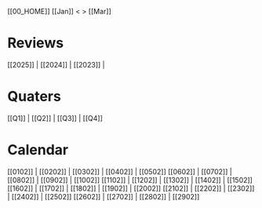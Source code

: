 [[00_HOME]]              [[Jan]] < > [[Mar]]

# Reviews

[[2025]] | [[2024]] | [[2023]] | 

# Quaters

[[Q1]] | [[Q2]] | [[Q3]] | [[Q4]]

# Calendar

[[0102]] | [[0202]] | [[0302]] |  [[0402]] | [[0502]]
[[0602]] | [[0702]] | [[0802]] | [[0902]] | [[1002]]
[[1102]] | [[1202]] | [[1302]] | [[1402]] | [[1502]]
[[1602]] | [[1702]] | [[1802]] | [[1902]] | [[2002]]
[[2102]] | [[2202]] | [[2302]] | [[2402]] | [[2502]]
[[2602]] | [[2702]] | [[2802]] | [[2902]] 

